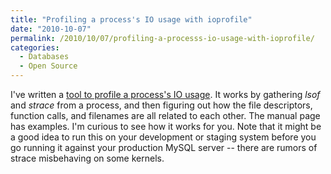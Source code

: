 ```yaml
---
title: "Profiling a process's IO usage with ioprofile"
date: "2010-10-07"
permalink: /2010/10/07/profiling-a-processs-io-usage-with-ioprofile/
categories:
  - Databases
  - Open Source
---
```

I've written a [tool to profile a process's IO usage][1]. It works by gathering *lsof* and *strace* from a process, and then figuring out how the file descriptors, function calls, and filenames are all related to each other. The manual page has examples. I'm curious to see how it works for you. Note that it might be a good idea to run this on your development or staging system before you go running it against your production MySQL server -- there are rumors of strace misbehaving on some kernels.

 [1]: http://aspersa.googlecode.com/svn/html/ioprofile.html
